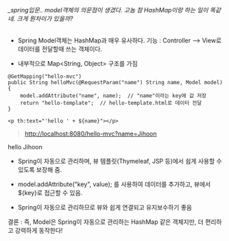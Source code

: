 <p><em>_spring입문.. model객체의 의문점이 생겼다.
고놈 참 HashMap이랑 하는 일이 똑같네. 크게 뭔차이가 있을까?</em>
<br /><br /></p>
<ul>
<li><p>Spring Model객체는 HashMap과 매우 유사하다.
기능 : Controller --&gt; View로 데이터를 전달할때 쓰는 객체이다.</p>
</li>
<li><p>내부적으로 Map&lt;String, Object&gt; 구조를 가짐</p>
</li>
</ul>
<pre><code>@GetMapping(&quot;hello-mvc&quot;)
public String helloMvc(@RequestParam(&quot;name&quot;) String name, Model model) {
    model.addAttribute(&quot;name&quot;, name);  // &quot;name&quot;이라는 key에 값 저장
    return &quot;hello-template&quot;;  // hello-template.html로 데이터 전달
}
</code></pre><pre><code>&lt;p th:text=&quot;'hello ' + ${name}&quot;&gt;&lt;/p&gt;
</code></pre><blockquote>
<p><a href="http://localhost:8080/hello-mvc?name=Jihoon">http://localhost:8080/hello-mvc?name=Jihoon</a></p>
</blockquote>
<p>hello Jihoon</p> 

<ul>
<li><p>Spring이 자동으로 관리하며, 뷰 템플릿(Thymeleaf, JSP 등)에서 쉽게 사용할 수 있도록 보장해 줌.</p>
</li>
<li><p>model.addAttribute(&quot;key&quot;, value); 를 사용하여 데이터를 추가하고,
뷰에서 ${key}로 접근할 수 있음.</p>
</li>
<li><p>Spring이 자동으로 관리하므로 뷰와 쉽게 연결되고 유지보수하기 좋음</p>
</li>
</ul>
<p>결론 :  즉, Model은 Spring이 자동으로 관리하는 HashMap 같은 객체지만, 더 편리하고 강력하게 동작한다!</p>